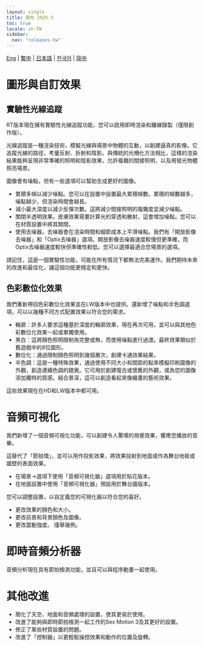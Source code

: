 ```yaml
---
layout: single
title: 發布 2025.5
toc: true
locale: zh-TW
sidebar:
  nav: "releases-tw"
---
```

[Eng](/dancexr/releases/2025.5) | [繁中](/tw/dancexr/releases/2025.5) | [日本語](/jp/dancexr/releases/2025.5) | [한국어](/kr/dancexr/releases/2025.5) | [简中](/zh/dancexr/releases/2025.5)

# 圖形與自訂效果

## 實驗性光線追蹤
RT版本現在擁有實驗性光線追蹤功能，您可以啟用即時渲染和離線錄製（僅限創作版）。

光線追蹤是一種渲染技術，模擬光線與場景中物體的互動，以創建逼真的影像。它追蹤光線的路徑，考量反射、折射和陰影。與傳統的光柵化方法相比，這樣的渲染結果能夠呈現非常準確的照明和陰影效果，允許複雜的間接照明，以及用發光物體照亮場景。

圖像會有噪點，但有一些選項可以幫助生成更好的圖像。

* 累積多幀以減少噪點。您可以在設置中設置最大累積幀數。累積的幀數越多，噪點越少，但渲染時間會越長。
* 減小最大深度以減少反彈次數。這將減少間接照明的複雜度並減少噪點。
* 關閉半透明效果。皮膚效果需要計算光的穿透和散射，這會增加噪點。您可以在材質設置中將其關閉。
* 使用去噪器。去噪器會在渲染時間和細節成本上平滑噪點。我們有「開放影像去噪器」和「Optix去噪器」選項。開放影像去噪器速度較慢但更準確，而Optix去噪器速度較快但準確性較低。您可以選擇最適合您場景的選項。

請記住，這是一個實驗性功能，可能在所有情況下都無法完美運作。我們期待未來的改進和最佳化，讓這個功能更穩定和更快。

## 色彩數位化效果
我們重新帶回色彩數位化效果並在LW版本中也提供。還新增了噪點和半色調選項，可以以幾種不同方式配置效果以符合您的需求。

* 輪廓：許多人要求這種基於深度的輪廓效果，現在再次可用，並可以與其他色彩數位化效果一起或單獨使用。
* 黑白：這將顏色照明限制為完整或無，而使用噪點進行過渡。最終效果類似於舊遊戲中的8位圖形。
* 數位化：通過限制顏色照明到幾個層次，創建卡通效果結果。
* 半色調：這是一種特殊效果，通過使用不同大小和間距的點來模擬印刷圖像的外觀，創造連續色調的錯覺。它可用於創建復古或懷舊的外觀，或為您的圖像添加獨特的質感。結合景深，這可以創造看起來像繪畫的藝術效果。

這些效果現在在HD和LW版本中都可用。

# 音頻可視化
我們新增了一個音頻可視化功能，可以創建令人驚嘆的視覺效果，響應您播放的音樂。

這替代了「節拍環」，並可以用作投影效果，將效果投射到地面或作為舞台地板或牆壁的表面效果。

* 在場景->選項下使用「音頻可視化器」選項用於貼花版本。
* 在地面設置中使用「音頻可視化器」預設用於舞台牆版本。

您可以調整設置，以自定義您的可視化器以符合您的喜好。
* 更改效果的顏色和大小。
* 更改前景和背景顏色及圖像。
* 更改震動強度。
僅舉幾例。

# 即時音頻分析器
音頻分析現在具有節拍檢測功能，並且可以與程序動畫一起使用。

# 其他改進
* 簡化了天空、地面和音頻處理的設置，使其更易於使用。
* 改進了能夠與即時節拍檢測一起工作的Sex Motion 3及其更好的設置。
* 修正了某些材質設置的問題。
* 改進了「控制器」以更輕鬆操控效果和動作的位置及旋轉。